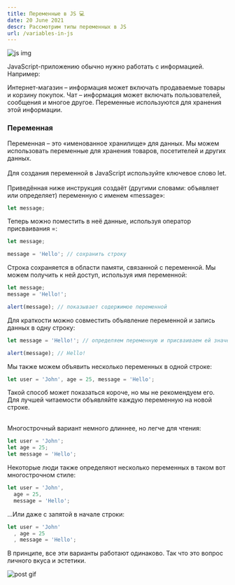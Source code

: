 ```yaml
---
title: Переменные в JS 💻
date: 20 June 2021
descr: Рассмотрим типы переменных в JS
url: /variables-in-js
---
```


<img src="https://upload.wikimedia.org/wikipedia/commons/thumb/9/99/Unofficial_JavaScript_logo_2.svg/1200px-Unofficial_JavaScript_logo_2.svg.png" alt="js img" />

JavaScript-приложению обычно нужно работать с информацией. Например:

Интернет-магазин – информация может включать продаваемые товары и корзину покупок.
Чат – информация может включать пользователей, сообщения и многое другое.
Переменные используются для хранения этой информации.

<h3>Переменная</h3>
Переменная – это «именованное хранилище» для данных. Мы можем использовать переменные для хранения товаров, посетителей и других данных.

<br/>
<br/>
Для создания переменной в JavaScript используйте ключевое слово let.

<br/>
<br/>
Приведённая ниже инструкция создаёт (другими словами: объявляет или определяет) переменную с именем «message»:

```javascript
let message;
```

Теперь можно поместить в неё данные, используя оператор присваивания =:

```javascript
let message;

message = 'Hello'; // сохранить строку
```

Строка сохраняется в области памяти, связанной с переменной. Мы можем получить к ней доступ, используя имя переменной:

```javascript
let message;
message = 'Hello!';

alert(message); // показывает содержимое переменной
```

Для краткости можно совместить объявление переменной и запись данных в одну строку:

```javascript
let message = 'Hello!'; // определяем переменную и присваиваем ей значение

alert(message); // Hello!
```

Мы также можем объявить несколько переменных в одной строке:

```javascript
let user = 'John', age = 25, message = 'Hello';
```

Такой способ может показаться короче, но мы не рекомендуем его. Для лучшей читаемости объявляйте каждую переменную на новой строке.

<br/>
Многострочный вариант немного длиннее, но легче для чтения:

```javascript
let user = 'John';
let age = 25;
let message = 'Hello';
```

Некоторые люди также определяют несколько переменных в таком вот многострочном стиле:
```javascript
let user = 'John',
  age = 25,
  message = 'Hello';
```

…Или даже с запятой в начале строки:
```javascript
let user = 'John'
  , age = 25
  , message = 'Hello';
```

В принципе, все эти варианты работают одинаково. Так что это вопрос личного вкуса и эстетики.

<img src="https://media4.giphy.com/media/229ORmLCNmURn1tqnJ/200.gif" alt="post gif" />
